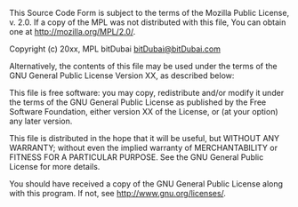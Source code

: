 This Source Code Form is subject to the terms of the Mozilla Public
License, v. 2.0. If a copy of the MPL was not distributed with this file,
You can obtain one at http://mozilla.org/MPL/2.0/.

Copyright (c) 20xx, MPL bitDubai bitDubai@bitDubai.com

Alternatively, the contents of this file may be used under the terms
of the GNU General Public License Version XX, as described below:

This file is free software: you may copy, redistribute and/or modify
it under the terms of the GNU General Public License as published by the
Free Software Foundation, either version XX of the License, or (at your
option) any later version.

This file is distributed in the hope that it will be useful, but
WITHOUT ANY WARRANTY; without even the implied warranty of
MERCHANTABILITY or FITNESS FOR A PARTICULAR PURPOSE. See the GNU General
Public License for more details.

You should have received a copy of the GNU General Public License
along with this program. If not, see http://www.gnu.org/licenses/.